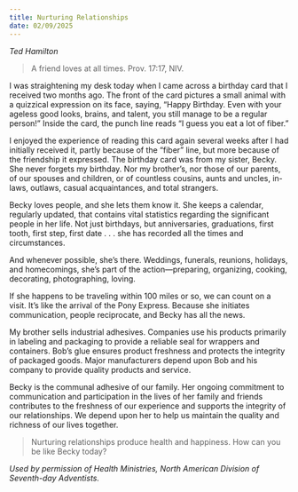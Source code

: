 ```yaml
---
title: Nurturing Relationships
date: 02/09/2025
---
```


_Ted Hamilton_

> <p></p>
> A friend loves at all times. Prov. 17:17, NIV.

I was straightening my desk today when I came across a birthday card that I received two months ago. The front of the card pictures a small animal with a quizzical expression on its face, saying, “Happy Birthday. Even with your ageless good looks, brains, and talent, you still manage to be a regular person!” Inside the card, the punch line reads “I guess you eat a lot of fiber.”

I enjoyed the experience of reading this card again several weeks after I had initially received it, partly because of the “fiber” line, but more because of the friendship it expressed. The birthday card was from my sister, Becky. She never forgets my birthday. Nor my brother’s, nor those of our parents, of our spouses and children, or of countless cousins, aunts and uncles, in-laws, outlaws, casual acquaintances, and total strangers.

Becky loves people, and she lets them know it. She keeps a calendar, regularly updated, that contains vital statistics regarding the significant people in her life. Not just birthdays, but anniversaries, graduations, first tooth, first step, first date . . . she has recorded all the times and circumstances.

And whenever possible, she’s there. Weddings, funerals, reunions, holidays, and homecomings, she’s part of the action—preparing, organizing, cooking, decorating, photographing, loving.

If she happens to be traveling within 100 miles or so, we can count on a visit. It’s like the arrival of the Pony Express. Because she initiates communication, people reciprocate, and Becky has all the news.

My brother sells industrial adhesives. Companies use his products primarily in labeling and packaging to provide a reliable seal for wrappers and containers. Bob’s glue ensures product freshness and protects the integrity of packaged goods. Major manufacturers depend upon Bob and his company to provide quality products and service.

Becky is the communal adhesive of our family. Her ongoing commitment to communication and participation in the lives of her family and friends contributes to the freshness of our experience and supports the integrity of our relationships. We depend upon her to help us maintain the quality and richness of our lives together.

> <callout></callout>
> Nurturing relationships produce health and happiness. How can you be like Becky today?

_Used by permission of Health Ministries, North American Division of Seventh-day Adventists._